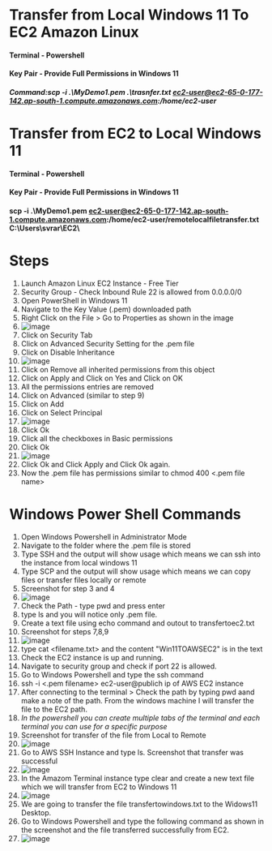 # Transfer from Local Windows 11 To EC2 Amazon Linux 
#### Terminal - Powershell 
#### Key Pair - Provide Full Permissions in Windows 11
##### Command:scp -i .\MyDemo1.pem .\trasnfer.txt ec2-user@ec2-65-0-177-142.ap-south-1.compute.amazonaws.com:/home/ec2-user

# Transfer from EC2 to Local Windows 11
#### Terminal - Powershell 
#### Key Pair - Provide Full Permissions in Windows 11
#### scp -i .\MyDemo1.pem ec2-user@ec2-65-0-177-142.ap-south-1.compute.amazonaws.com:/home/ec2-user/remotelocalfiletransfer.txt C:\Users\svrar\EC2\

# Steps

1.  Launch Amazon Linux EC2 Instance - Free Tier
2.  Security Group - Check Inbound Rule 22 is allowed from 0.0.0.0/0
3.  Open PowerShell in Windows 11
4.  Navigate to the Key Value (.pem) downloaded path
5.  Right Click on the File > Go to Properties as shown in the image
6.  ![image](https://github.com/user-attachments/assets/a1a3d189-ad17-45b0-ac11-8c1ddd31ecde)
8.  Click on Security Tab
9.  Click on Advanced Security Setting for the .pem file
10. Click on Disable Inheritance 
11. ![image](https://github.com/user-attachments/assets/a500001a-2e6b-4cbd-bc45-8cb63a247593)
12. Click on Remove all inherited permissions from this object
13. Click on Apply and Click on Yes and Click on OK
14. All the permissions entries are removed
15. Click on Advanced (similar to step 9)
16. Click on Add
17. Click on Select Principal
18. ![image](https://github.com/user-attachments/assets/61c33001-b1c8-43f4-8548-6088a87ac98a)
19. Click Ok
20. Click all the checkboxes in Basic permissions
21. Click Ok
22. ![image](https://github.com/user-attachments/assets/6fa79a25-b512-49b2-8ad0-f23fafeb63b0)
23. Click Ok and Click Apply and Click Ok again.
24. Now the .pem file has permissions similar to chmod 400 <.pem file name>

# Windows Power Shell Commands 
1. Open Windows Powershell in Administrator Mode
2. Navigate to the folder where the .pem file is stored
3. Type SSH and the output will show usage which means we can ssh into the instance from local windows 11
4. Type SCP and the output will show usage which means we can copy files or transfer files locally or remote
5. Screenshot for step 3 and 4
6. ![image](https://github.com/user-attachments/assets/213c52e8-882c-4c67-85d3-846419c34e4f)
7. Check the Path - type pwd and press enter
8. type ls and you will notice only .pem file.
9. Create a text file using echo command and outout to transfertoec2.txt
10. Screenshot for steps 7,8,9
11. ![image](https://github.com/user-attachments/assets/4c4c5d5c-b1cf-437f-9beb-f91d6b1dfd8f)
12. type cat <filename.txt> and the content "Win11TOAWSEC2" is in the text
13. Check the EC2 instance is up and running.
14. Navigate to security group and check if port 22 is allowed.
15. Go to Windows Powershell and type the ssh command
16. ssh -i <.pem filename> ec2-user@publich ip of AWS EC2 instance
17. After connecting to the terminal > Check the path by typing pwd aand make a note of the path. From the windows machine I will transfer the file to the EC2 path.
18. *In the powershell you can create multiple tabs of the terminal and each terminal you can use for a specific purpose*
19.  Screenshot for transfer of the file from Local to Remote
20.  ![image](https://github.com/user-attachments/assets/3dd3d9d1-6bf9-49c4-bdf5-544d91d4c48c)
21.  Go to AWS SSH Instance and type ls. Screenshot that transfer was successful
22.  ![image](https://github.com/user-attachments/assets/556c0797-3ed3-450a-99b2-38db2cda560f)
23.  In the Amazom Terminal instance type clear and create a new text file which we will transfer from EC2 to Windows 11
24.  ![image](https://github.com/user-attachments/assets/291bc66b-11ae-4c83-81a9-984fb71c3f5f)
25.  We are going to transfer the file transfertowindows.txt to the Widows11 Desktop.
26.  Go to Windows Powershell and type the following command as shown in the screenshot and the file transferred successfully from EC2.
27.  ![image](https://github.com/user-attachments/assets/7538c665-d485-4d64-a991-72e771e6ed70)
 





   



 


   
   
